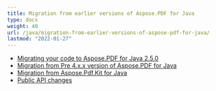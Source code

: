 ```yaml
---
title: Migration from earlier versions of Aspose.PDF for Java
type: docs
weight: 40
url: /java/migration-from-earlier-versions-of-aspose-pdf-for-java/
lastmod: "2022-01-27"
---
```


- [Migrating your code to Aspose.PDF for Java 2.5.0](/pdf/java/migrating-your-code-to-aspose-pdf-for-java-2-5-0/)
- [Migration from Pre 4.x.x version of Aspose.PDF for Java](/pdf/java/migration-from-pre-4-x-x-version-of-aspose-pdf-for-java/)
- [Migration from Aspose.Pdf.Kit for Java](/pdf/java/migration-from-aspose-pdf-kit-for-java/)
- [Public API changes](/pdf/java/public-api-changes/)
